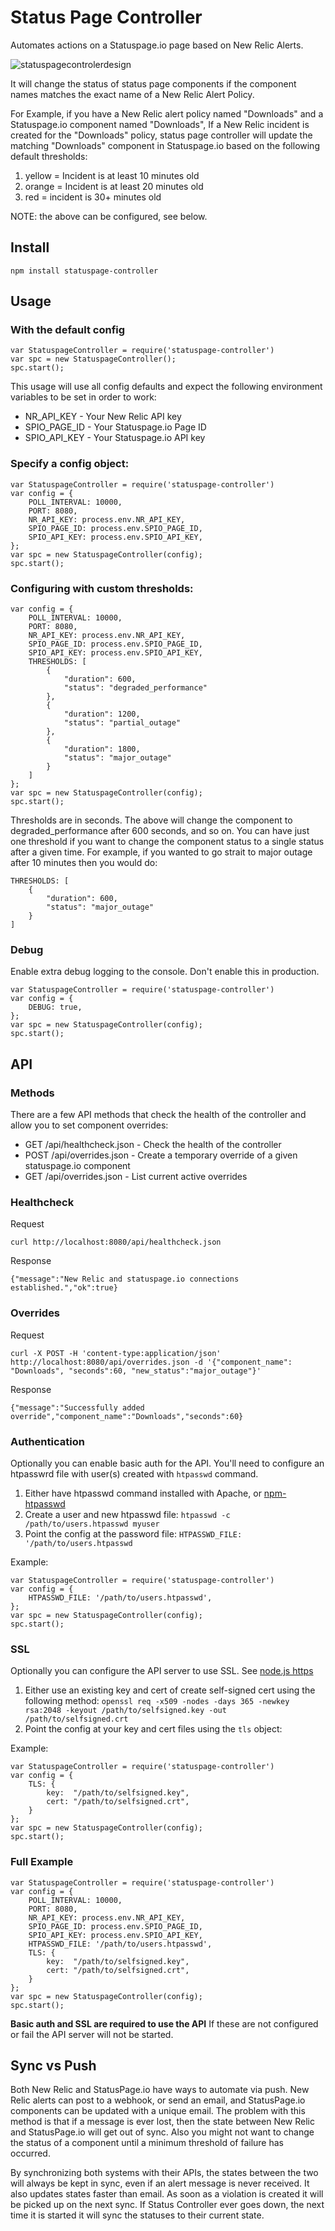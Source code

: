 # Status Page Controller
Automates actions on a Statuspage.io page based on New Relic Alerts. 

![statuspagecontrolerdesign](https://cloud.githubusercontent.com/assets/3926730/17302336/c955254c-57e9-11e6-8ed9-af3062e0cd07.png)

It will change the status of status page components if the component names matches the exact name of a New Relic Alert Policy.

For Example, if you have a New Relic alert policy named "Downloads" and a Statuspage.io component named "Downloads",
If a New Relic incident is created for the "Downloads" policy, status page controller will update the matching
"Downloads" component in Statuspage.io based on the following default thresholds:

1. yellow = Incident is at least 10 minutes old
2. orange = Incident is at least 20 minutes old
3. red = incident is 30+ minutes old

NOTE: the above can be configured, see below.

## Install

    npm install statuspage-controller

## Usage

### With the default config

    var StatuspageController = require('statuspage-controller')
    var spc = new StatuspageController();
    spc.start();
      
This usage will use all config defaults and expect the following environment variables to be set in order to work:
* NR_API_KEY - Your New Relic API key
* SPIO_PAGE_ID - Your Statuspage.io Page ID
* SPIO_API_KEY - Your Statuspage.io API key

### Specify a config object:

    var StatuspageController = require('statuspage-controller')
    var config = {
        POLL_INTERVAL: 10000,
        PORT: 8080,
        NR_API_KEY: process.env.NR_API_KEY,
        SPIO_PAGE_ID: process.env.SPIO_PAGE_ID,
        SPIO_API_KEY: process.env.SPIO_API_KEY,
    };
    var spc = new StatuspageController(config);
    spc.start();
    
### Configuring with custom thresholds:

    var config = {
        POLL_INTERVAL: 10000,
        PORT: 8080,
        NR_API_KEY: process.env.NR_API_KEY,
        SPIO_PAGE_ID: process.env.SPIO_PAGE_ID,
        SPIO_API_KEY: process.env.SPIO_API_KEY,
        THRESHOLDS: [
            {
                "duration": 600,
                "status": "degraded_performance"
            },
            {
                "duration": 1200,
                "status": "partial_outage"
            },
            {
                "duration": 1800,
                "status": "major_outage"
            }
        ]
    };
    var spc = new StatuspageController(config);
    spc.start();

Thresholds are in seconds.  The above will change the component to degraded_performance after 600 seconds, and so on.
You can have just one threshold if you want to change the component status to a single status after a given time. 
For example, if you wanted to go strait to major outage after 10 minutes then you would do:

    THRESHOLDS: [
        {
            "duration": 600,
            "status": "major_outage"
        }
    ]
    
### Debug
Enable extra debug logging to the console.  Don't enable this in production.

    var StatuspageController = require('statuspage-controller')
    var config = {
        DEBUG: true,
    };
    var spc = new StatuspageController(config);
    spc.start();
    

## API
### Methods
There are a few API methods that check the health of the controller
and allow you to set component overrides: 

* GET /api/healthcheck.json - Check the health of the controller
* POST /api/overrides.json - Create a temporary override of a given statuspage.io component
* GET /api/overrides.json - List current active overrides

### Healthcheck
Request

    curl http://localhost:8080/api/healthcheck.json
    
Response

    {"message":"New Relic and statuspage.io connections established.","ok":true}

### Overrides
Request

    curl -X POST -H 'content-type:application/json' http://localhost:8080/api/overrides.json -d '{"component_name": "Downloads", "seconds":60, "new_status":"major_outage"}'
    
Response

    {"message":"Successfully added override","component_name":"Downloads","seconds":60}

### Authentication
Optionally you can enable basic auth for the API.  You'll need to configure an htpasswrd file with user(s) created with `htpasswd` command.

1. Either have htpasswd command installed with Apache, or [npm-htpasswd](https://www.npmjs.com/package/htpasswd)
2. Create a user and new htpasswd file: `htpasswd -c /path/to/users.htpasswd myuser`
3. Point the config at the password file: `HTPASSWD_FILE: '/path/to/users.htpasswd`

Example:

    var StatuspageController = require('statuspage-controller')
    var config = {
        HTPASSWD_FILE: '/path/to/users.htpasswd',
    };
    var spc = new StatuspageController(config);
    spc.start();

### SSL
Optionally you can configure the API server to use SSL.  See [node.js https](https://nodejs.org/api/https.html#https_https_createserver_options_requestlistener)
 
1. Either use an existing key and cert of create self-signed cert using the following method:
`openssl req -x509 -nodes -days 365 -newkey rsa:2048 -keyout /path/to/selfsigned.key -out /path/to/selfsigned.crt`
2. Point the config at your key and cert files using the `tls` object:

Example:

    var StatuspageController = require('statuspage-controller')
    var config = {
        TLS: {
            key:  "/path/to/selfsigned.key",
            cert: "/path/to/selfsigned.crt",
        }
    };
    var spc = new StatuspageController(config);
    spc.start();

### Full Example
    var StatuspageController = require('statuspage-controller')
    var config = {
        POLL_INTERVAL: 10000,
        PORT: 8080,
        NR_API_KEY: process.env.NR_API_KEY,
        SPIO_PAGE_ID: process.env.SPIO_PAGE_ID,
        SPIO_API_KEY: process.env.SPIO_API_KEY,
        HTPASSWD_FILE: '/path/to/users.htpasswd',
        TLS: {
            key:  "/path/to/selfsigned.key",
            cert: "/path/to/selfsigned.crt",
        }
    };
    var spc = new StatuspageController(config);
    spc.start();

**Basic auth and SSL are required to use the API** If these are not configured or fail the API server will not be started.

## Sync vs Push
Both New Relic and StatusPage.io have ways to automate via push.  New Relic alerts can post to a webhook, or send an email, and StatusPage.io components can be updated with a unique email.  The problem with this method is that if a message is ever lost, then the state between New Relic and StatusPage.io will get out of sync. Also you might not want to change the status of a component until a minimum threshold of failure has occurred.

By synchronizing both systems with their APIs, the states between the two will always be kept in sync, even if an alert message is never received.  It also updates states faster than email.  As soon as a violation is created it will be picked up on the next sync.  If Status Controller ever goes down, the next time it is started it will sync the statuses to their current state.

